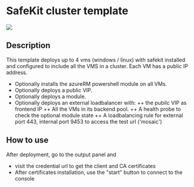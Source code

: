 # SafeKit cluster template

<a href="https://portal.azure.com/#create/Microsoft.Template/uri/https%3A%2F%2Fraw.githubusercontent.com%2Fd6p%2Fazure-quickstart-templates%2Fsafekit-cluster-template%2Fsafekit-cluster%2Fazuredeploy.json" target="_blank">
    <img src="http://azuredeploy.net/deploybutton.png"/>
</a>

## Description
This template deploys up to 4 vms (windows / linux) with safekit installed and configured to include all the VMS in a cluster.
Each VM has a public IP address.
+ Optionally installs the azureRM powershell module on all VMs.
+ Optionally deploys a public VIP.
+ Optionally deploys a module. 
+ Optionally deploys an external loadbalancer with:
++	the pubilc VIP as frontend IP
++	All the VMs in its backend pool.
++  A health probe to check the optional module state
++  A loadbalancing rule for external port 443, internal port 9453 to access the test url ('mosaic')

## How to use
After deployment, go to the output panel and
+ visit the credential url to get the client and CA certificates 
+ After certificates installation, use the "start" button to connect to the console



